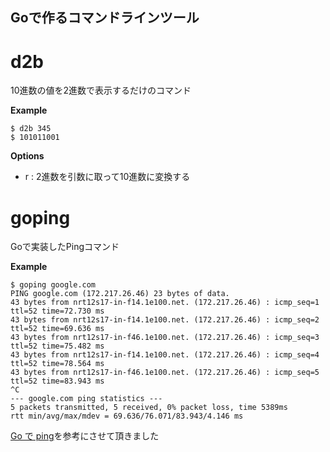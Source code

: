 ## Goで作るコマンドラインツール

# d2b

10進数の値を2進数で表示するだけのコマンド

**Example**

    $ d2b 345
    $ 101011001

**Options**

- r : 2進数を引数に取って10進数に変換する

# goping

 Goで実装したPingコマンド
 
**Example**

    $ goping google.com                                                                                       
    PING google.com (172.217.26.46) 23 bytes of data.
    43 bytes from nrt12s17-in-f14.1e100.net. (172.217.26.46) : icmp_seq=1 ttl=52 time=72.730 ms
    43 bytes from nrt12s17-in-f14.1e100.net. (172.217.26.46) : icmp_seq=2 ttl=52 time=69.636 ms
    43 bytes from nrt12s17-in-f46.1e100.net. (172.217.26.46) : icmp_seq=3 ttl=52 time=75.482 ms
    43 bytes from nrt12s17-in-f14.1e100.net. (172.217.26.46) : icmp_seq=4 ttl=52 time=78.564 ms
    43 bytes from nrt12s17-in-f46.1e100.net. (172.217.26.46) : icmp_seq=5 ttl=52 time=83.943 ms
    ^C
    --- google.com ping statistics ---
    5 packets transmitted, 5 received, 0% packet loss, time 5389ms
    rtt min/avg/max/mdev = 69.636/76.071/83.943/4.146 ms

[Go で ping](http://tyamagu2.xyz/articles/go_ping/)を参考にさせて頂きました
